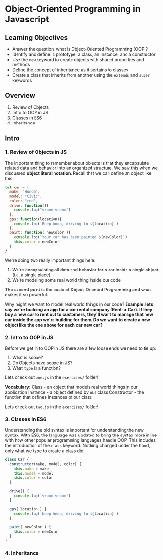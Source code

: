# Object-Oriented Programming in Javascript

## Learning Objectives

- Answer the question, what is Object-Oriented Programming (OOP)?
- Identify and define: a prototype, a class, an instance, and a constructor
- Use the `new` keyword to create objects with shared properties and methods
- Define the concept of inheritance as it pertains to classes
- Create a class that inherits from another using the `extends` and `super` keywords

## Overview
1. Review of Objects
2. Intro to OOP in JS
3. Classes in ES6
4. Inheritance

## Intro

### 1. Review of Objects in JS

The important thing to remember about objects is that they encapsulate related data and behavior into an organized structure. We saw this when we discussed **object literal notation**. Recall that we can define an object like this:

```js
let car = {
  make: "Honda",
  model: "Civic",
  color: "red",
  drive: function(){
    console.log("vroom vroom")
  },
  gps: function(location){
    console.log(`Beep boop, driving to ${location}`)
  },
  paint: function( newColor ){
    console.log(`Your car has been painted ${newColor}`)
    this.color = newColor
  }
}
```

We're doing two really important things here:
  1. We're encapsulating all data and behavior for a car inside a single object (i.e. a single place)
  2. We're modeling some real world thing inside our code

The second point is the basis of Object-Oriented Programming and what makes it so powerful.

Why might we want to model real world things in our code?
__Example: lets say we're building an app for a car rental company (Rent-a-Car). If they buy a new car to rent out to customers, they'll want to manage that new car inside the app we're building for them. Do we want to create a new object like the one above for each car new car?__

### 2. Intro to OOP in JS

Before we get in to OOP in JS there are a few loose ends we need to tie up:

1. What is scope?
2. Do Objects have scope in JS?
3. What `type` is a function?

Lets check out `one.js` in the `exercises/` folder!

**Vocabulary:**
Class - an object that models real world things in our application
Instance - a object defined by our class
Constructor - the function that defines instances of our class

Lets check out `two.js` in the `exercises/` folder!

### 3. Classes in ES6
Understanding the old syntax is important for understanding the new syntax. With ES6, the language was updated to bring the syntax more inline with how other popular programming languages handle OOP. This includes the introduction of the `class` keyword. Nothing changed under the hood, only what we type to create a class did.

```js
class Car {
  constructor(make, model, color) {
    this.make = make
    this.model = model
    this.color = color
  }

  drive() {
    console.log('vroom vroom')
  }

  gps( location ) {
    console.log(`beep beep, driving to ${location}`)
  }

  paint( newColor ) {
    this.color = newColor
  }
}
```

### 4. Inheritance


